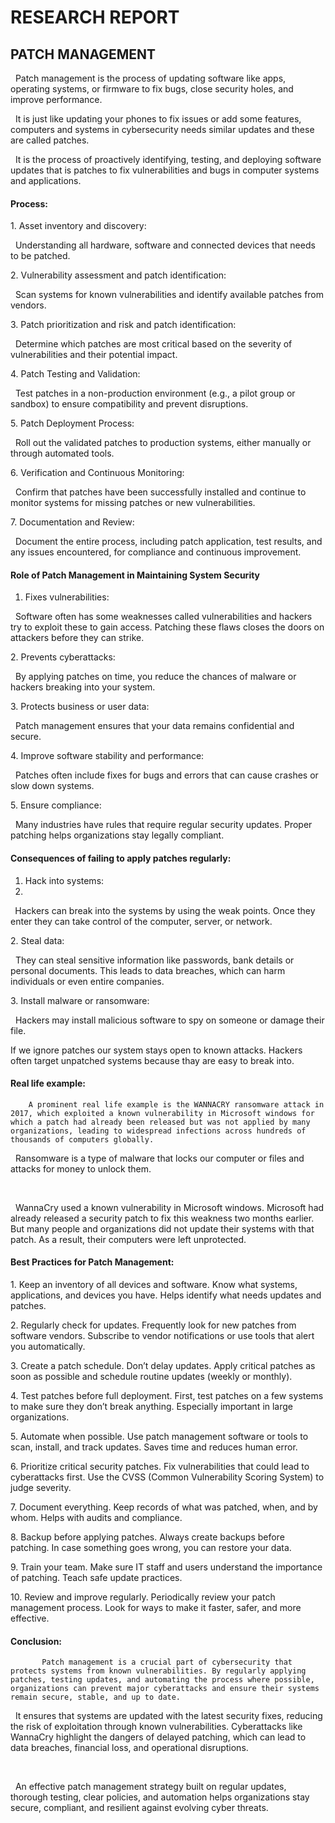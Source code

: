 # **RESEARCH REPORT**



## **PATCH MANAGEMENT**



&nbsp;          Patch management is the process of updating software like apps, operating systems, or firmware to fix bugs, close security holes, and improve performance.

&nbsp;          It is just like updating your phones to fix issues or add some features, computers and systems in cybersecurity needs similar updates and these are called patches.

&nbsp;          It is the process of proactively identifying, testing, and deploying software updates that is patches to fix vulnerabilities and bugs in computer systems and applications.



#### **Process:**

  

1\. Asset inventory and discovery:

&nbsp;          Understanding all hardware, software and connected devices that needs to be patched.



2\. Vulnerability assessment and patch identification:

&nbsp;          Scan systems for known vulnerabilities and identify available patches from vendors.



3\. Patch  prioritization and risk and patch identification:

&nbsp;          Determine which patches are most critical based on the severity of vulnerabilities and their potential impact.



4\. Patch Testing and Validation: 

&nbsp;         Test patches in a non-production environment (e.g., a pilot group or sandbox) to ensure compatibility and prevent disruptions.



5\. Patch Deployment Process:  

&nbsp;         Roll out the validated patches to production systems, either manually or through automated tools.



6\. Verification and Continuous Monitoring:

&nbsp;        Confirm that patches have been successfully installed and continue to monitor systems for missing patches or new vulnerabilities.



7\. Documentation and Review:  

&nbsp;        Document the entire process, including patch application, test results, and any issues encountered, for compliance and continuous improvement. 



#### **Role of Patch Management in Maintaining System Security**



1. Fixes vulnerabilities:

&nbsp;        Software often has some weaknesses called vulnerabilities and hackers try to exploit these to gain access. Patching these flaws closes the doors on attackers before they can strike.



2\. Prevents cyberattacks:

&nbsp;        By applying patches on time, you reduce the chances of malware or hackers breaking into your system.



3\. Protects business or user data:

&nbsp;        Patch management ensures that your data remains confidential and secure.



4\. Improve software stability and performance:

&nbsp;        Patches often include fixes for bugs and errors that can cause crashes or slow down systems.



5\. Ensure compliance:

&nbsp;        Many industries have rules that require regular security updates. Proper patching helps organizations stay legally compliant. 



#### **Consequences of failing to apply patches regularly:**



1. Hack into systems:
1. 
**&nbsp;**        Hackers can break into the systems by using the weak points. Once they enter they can take control of the computer, server, or network.



2\. Steal data:

&nbsp;        They can steal sensitive information like passwords, bank details or personal documents. This leads to data breaches, which can harm individuals or even entire companies.



3\. Install malware or ransomware:

&nbsp;        Hackers may install malicious software to spy on someone or damage their file.



If we ignore patches our system stays open to known attacks. Hackers often target unpatched systems because thay are easy to break into.

#### 

#### **Real life example:**

   

        A prominent real life example is the WANNACRY ransomware attack in 2017, which exploited a known vulnerability in Microsoft windows for which a patch had already been released but was not applied by many organizations, leading to widespread infections across hundreds of thousands of computers globally.



&nbsp;       Ransomware is a type of malware that locks our computer or files and attacks for money to unlock them.

&nbsp;   

&nbsp;       WannaCry used a known vulnerability in Microsoft windows. Microsoft had already released a security patch to fix this weakness two months earlier. But many people and organizations did not update their systems with that patch. As a result, their computers were left unprotected.

#### 

#### **Best Practices for Patch Management:**

1\. Keep an inventory of all devices and software. Know what systems, applications, and devices you have. Helps identify what needs updates and patches.



2\. Regularly check for updates. Frequently look for new patches from software vendors. Subscribe to vendor notifications or use tools that alert you automatically.



3\. Create a patch schedule. Don’t delay updates. Apply critical patches as soon as possible and schedule routine updates (weekly or monthly).



4\. Test patches before full deployment. First, test patches on a few systems to make sure they don’t break anything. Especially important in large organizations.



5\. Automate when possible. Use patch management software or tools to scan, install, and track updates. Saves time and reduces human error.



6\. Prioritize critical security patches. Fix vulnerabilities that could lead to cyberattacks first. Use the CVSS (Common Vulnerability Scoring System) to judge severity.



7\. Document everything. Keep records of what was patched, when, and by whom. Helps with audits and compliance.



8\. Backup before applying patches. Always create backups before patching. In case something goes wrong, you can restore your data.



9\. Train your team. Make sure IT staff and users understand the importance of patching. Teach safe update practices.



10\. Review and improve regularly. Periodically review your patch management process. Look for ways to make it faster, safer, and more effective.



#### **Conclusion:**



           Patch management is a crucial part of cybersecurity that protects systems from known vulnerabilities. By regularly applying patches, testing updates, and automating the process where possible, organizations can prevent major cyberattacks and ensure their systems remain secure, stable, and up to date.

&nbsp;         It ensures that systems are updated with the latest security fixes, reducing the risk of exploitation through known vulnerabilities. Cyberattacks like WannaCry highlight the dangers of delayed patching, which can lead to data breaches, financial loss, and operational disruptions.

&nbsp;        

&nbsp;         An effective patch management strategy built on regular updates, thorough testing, clear policies, and automation helps organizations stay secure, compliant, and resilient against evolving cyber threats.





















&nbsp;









